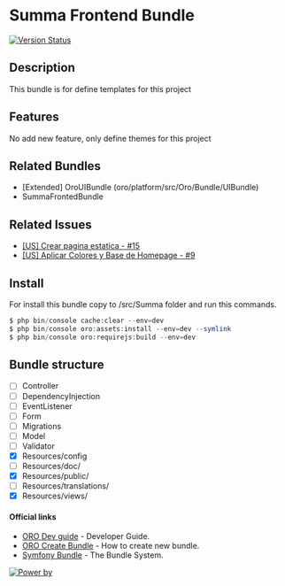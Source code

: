 # Summa Frontend Bundle

[![Version Status](https://img.shields.io/badge/version-1.0-brightgreen.svg)]()


## Description
This bundle is for define templates for this project

## Features 
No add new feature, only define themes for this project

## Related Bundles
 
- [Extended] OroUIBundle (oro/platform/src/Oro/Bundle/UIBundle)
- SummaFrontedBundle

## Related Issues

* [[US] Crear pagina estatica - #15](https://summasol.assembla.com/spaces/Andikem-eCommerce/tickets/15--us--crear-pagina-estatica/details)
* [[US] Aplicar Colores y Base de Homepage - #9](https://summasol.assembla.com/spaces/Andikem-eCommerce/tickets/9--us--aplicar-colores-y-base-de-homepage/details)

## Install
For install this bundle copy to /src/Summa folder and run this commands.

```php
$ php bin/console cache:clear --env=dev
$ php bin/console oro:assets:install --env=dev --symlink
$ php bin/console oro:requirejs:build --env=dev
```

## Bundle structure

- [ ] Controller
- [ ] DependencyInjection
- [ ] EventListener
- [ ] Form
- [ ] Migrations
- [ ] Model
- [ ] Validator
- [x] Resources/config
- [ ] Resources/doc/
- [x] Resources/public/
- [ ] Resources/translations/
- [x] Resources/views/

#### Official links
* [ORO Dev guide] - Developer Guide.
* [ORO Create Bundle] - How to create new bundle.
* [Symfony Bundle] - The Bundle System.


[![Power by ](https://www.summasolutions.net/wp-content/uploads/2018/11/summa_color.png)](https://www.summasolutions.net)


[//]: # (These are reference links used in the body of this note and get stripped out when the markdown processor does its job. There is no need to format nicely because it shouldn't be seen. Thanks SO - http://stackoverflow.com/questions/4823468/store-comments-in-markdown-syntax)


   [ORO Create Bundle]: <https://oroinc.com/orocrm/doc/current/dev-guide/cookbook/how-to-create-new-bundle>
   [Symfony Bundle]: <https://oroinc.com/orocrm/doc/current/dev-guide/cookbook/how-to-create-new-bundle>
   [ORO Dev guide]: <https://oroinc.com/orocrm/doc/current/dev-guide>
   